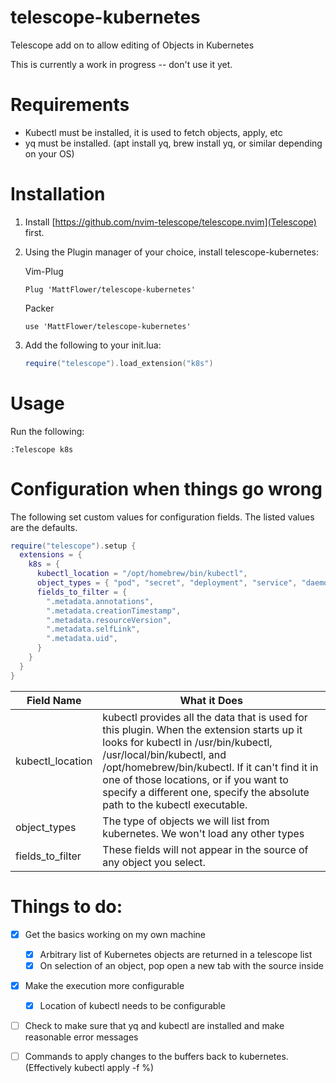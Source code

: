 # telescope-kubernetes
Telescope add on to allow editing of Objects in Kubernetes

This is currently a work in progress -- don't use it yet.

# Requirements
* Kubectl must be installed, it is used to fetch objects, apply, etc
* yq must be installed.  (apt install yq, brew install yq, or similar depending on your OS)


# Installation
1. Install [https://github.com/nvim-telescope/telescope.nvim](Telescope) first.
2. Using the Plugin manager of your choice, install telescope-kubernetes:

    Vim-Plug
    ```
    Plug 'MattFlower/telescope-kubernetes'
    ```

    Packer
    ```
    use 'MattFlower/telescope-kubernetes'
    ```
3. Add the following to your init.lua:
    ```lua
    require("telescope").load_extension("k8s") 
    ```
    
# Usage
Run the following:
```
:Telescope k8s
```

# Configuration when things go wrong

The following set custom values for configuration fields.  The listed values are the defaults.
```lua
require("telescope").setup {
  extensions = {
    k8s = {
      kubectl_location = "/opt/homebrew/bin/kubectl",
      object_types = { "pod", "secret", "deployment", "service", "daemonset", "replicaset", "statefulset", "persistentvolume", "persistentvolumeclaim" },
      fields_to_filter = { 
        ".metadata.annotations",
        ".metadata.creationTimestamp",
        ".metadata.resourceVersion",
        ".metadata.selfLink",
        ".metadata.uid",
      }
    }
  }
}
```

| Field Name       | What it Does |
| ---------------- | ------------ |
| kubectl_location | kubectl provides all the data that is used for this plugin.  When the extension starts up it looks for kubectl in /usr/bin/kubectl, /usr/local/bin/kubectl, and /opt/homebrew/bin/kubectl.  If it can't find it in one of those locations, or if you want to specify a different one, specify the absolute path to the kubectl executable. |
| object_types     | The type of objects we will list from kubernetes.  We won't load any other types |
| fields_to_filter | These fields will not appear in the source of any object you select. |


# Things to do:

- [X] Get the basics working on my own machine
  - [X] Arbitrary list of Kubernetes objects are returned in a telescope list
  - [X] On selection of an object, pop open a new tab with the source inside
- [X] Make the execution more configurable
  - [X] Location of kubectl needs to be configurable
- [ ] Check to make sure that yq and kubectl are installed and make reasonable error messages
- [ ] Commands to apply changes to the buffers back to kubernetes.  (Effectively kubectl apply -f %)

